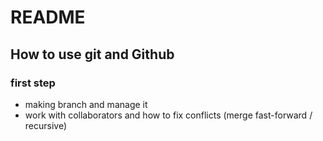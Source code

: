 # README
## How to use git and Github
### first step
* making branch and manage it  
* work with collaborators and how to fix conflicts (merge fast-forward / recursive)

